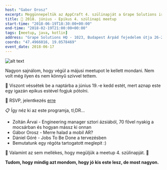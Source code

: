 ```yaml
---
host: "Gabor Orosz"
excerpt: Meggünnepeltük az AppCraft 4. szülinapját a Grape Solutions irodájában
title: 🍾 2018. június - Epikus 4. szülinapi meetup
start-time: "2018-06-19T18:30:00+00:00"
end-time: "2018-02-19T21:00:00+00:00"
tags: [meetup, java, kotlin]
address: "Grape Solutions HQ - 1023, Budapest Árpád fejedelem útja 26-28."
coords: "47.4966016, 19.0578469"
event_date: 2018-06-17
---
```


![alt text](https://appcraft.hu/assets/img/meetup-2018-june-19-01.png)

Nagyon sajnálom, hogy végül a májusi meetupot le kellett mondani. Nem volt még ilyen és nem könnyű szívvel tettem.

📅 Viszont véssétek be a naptárba a június 19.-e kedd estét, mert aznap este egy igazán epikus estével fogjuk pótolni.

🔖 RSVP, jelentkezés [erre](http://bit.ly/ac-june18-4th-birthday)

📋 Így néz ki az este programja, tl;DR...

- Zoltán Árvai - Engineering manager sztori ázsiából, 70 fővel nyakig a mocsárban és hogyan mássz ki onnan
- Gábor Orosz - Merre halad a mobil AR?
- Dániel Góré - Jobs To Be Done a tervezésben
- Bemutatunk egy régóta tartogatott meglepit :)

🎈 Valamint az sem mellékes, hogy megüljük a meetup 4. szülinapját. 🎉

**Tudom, hogy mindig azt mondom, hogy jó kis este lesz, de most nagyon.**
